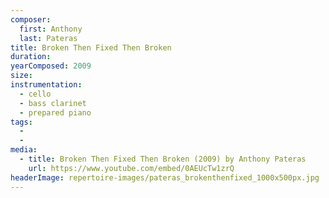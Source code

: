 ```yaml
---
composer:
  first: Anthony
  last: Pateras
title: Broken Then Fixed Then Broken
duration:
yearComposed: 2009
size:
instrumentation:
  - cello
  - bass clarinet
  - prepared piano
tags:
  -
  -
media:
  - title: Broken Then Fixed Then Broken (2009) by Anthony Pateras
    url: https://www.youtube.com/embed/0AEUcTw1zrQ
headerImage: repertoire-images/pateras_brokenthenfixed_1000x500px.jpg
---
```

